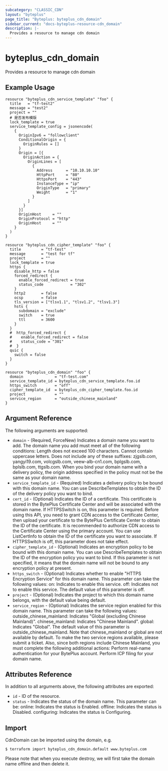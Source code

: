```yaml
---
subcategory: "CLASSIC_CDN"
layout: "byteplus"
page_title: "Byteplus: byteplus_cdn_domain"
sidebar_current: "docs-byteplus-resource-cdn_domain"
description: |-
  Provides a resource to manage cdn domain
---
```

# byteplus_cdn_domain
Provides a resource to manage cdn domain
## Example Usage
```hcl
resource "byteplus_cdn_service_template" "foo" {
  title   = "tf-test2"
  message = "test2"
  project = ""
  # 是否发布模版
  lock_template = true
  service_template_config = jsonencode(
    {
      OriginIpv6 = "followclient"
      ConditionalOrigin = {
        OriginRules = []
      }
      Origin = [{
        OriginAction = {
          OriginLines = [
            {
              Address      = "10.10.10.10"
              HttpPort     = "80"
              HttpsPort    = "443"
              InstanceType = "ip"
              OriginType   = "primary"
              Weight       = "1"
            }
          ]
        }
      }]
      OriginHost     = ""
      OriginProtocol = "http"
      OriginHost     = ""
    }
  )
}

resource "byteplus_cdn_cipher_template" "foo" {
  title         = "tf-test"
  message       = "test for tf"
  project       = ""
  lock_template = true
  https {
    disable_http = false
    forced_redirect {
      enable_forced_redirect = true
      status_code            = "302"
    }
    http2       = false
    ocsp        = false
    tls_version = ["tlsv1.1", "tlsv1.2", "tlsv1.3"]
    hsts {
      subdomain = "exclude"
      switch    = true
      ttl       = 3600
    }
  }
  #  http_forced_redirect {
  #    enable_forced_redirect = false
  #    status_code = "301"
  #  }
  quic {
    switch = false
  }
}

resource "byteplus_cdn_domain" "foo" {
  domain              = "tf-test.com"
  service_template_id = byteplus_cdn_service_template.foo.id
  https_switch        = "off"
  cipher_template_id  = byteplus_cdn_cipher_template.foo.id
  project             = ""
  service_region      = "outside_chinese_mainland"
}
```
## Argument Reference
The following arguments are supported:
* `domain` - (Required, ForceNew) Indicates a domain name you want to add. The domain name you add must meet all of the following conditions: Length does not exceed 100 characters. Cannot contain uppercase letters. Does not include any of these suffixes: zjgslb.com, yangyi19.com, volcgslb.com, veew-alb-cn1.com, bplgslb.com, bplslb.com, ttgslb.com. When you bind your domain name with a delivery policy, the origin address specified in the policy must not be the same as your domain name.
* `service_template_id` - (Required) Indicates a delivery policy to be bound with this domain name. You can use DescribeTemplates to obtain the ID of the delivery policy you want to bind.
* `cert_id` - (Optional) Indicates the ID of a certificate. This certificate is stored in the BytePlus Certificate Center and will be associated with the domain name. If HTTPSSwitch is on, this parameter is required. Before using this API, you need to grant CDN access to the Certificate Center, then upload your certificate to the BytePlus Certificate Center to obtain the ID of the certificate. It is recommended to authorize CDN access to the Certificate Center using the primary account. You can use ListCertInfo to obtain the ID of the certificate you want to associate. If HTTPSSwitch is off, this parameter does not take effect.
* `cipher_template_id` - (Optional) Indicates an encryption policy to be bound with this domain name. You can use DescribeTemplates to obtain the ID of the encryption policy you want to bind. If this parameter is not specified, it means that the domain name will not be bound to any encryption policy at present.
* `https_switch` - (Optional) Indicates whether to enable "HTTPS Encryption Service" for this domain name. This parameter can take the following values: on: Indicates to enable this service. off: Indicates not to enable this service. The default value of this parameter is off.
* `project` - (Optional) Indicates the project to which this domain name belongs, with the default value being default.
* `service_region` - (Optional) Indicates the service region enabled for this domain name. This parameter can take the following values: outside_chinese_mainland: Indicates "Global (excluding Chinese Mainland)". chinese_mainland: Indicates "Chinese Mainland". global: Indicates "Global". The default value of this parameter is outside_chinese_mainland. Note that chinese_mainland or global are not available by default. To make the two service regions available, please submit a ticket. Also, since both regions include Chinese Mainland, you must complete the following additional actions: Perform real-name authentication for your BytePlus account. Perform ICP filing for your domain name.

## Attributes Reference
In addition to all arguments above, the following attributes are exported:
* `id` - ID of the resource.
* `status` - Indicates the status of the domain name. This parameter can be: online: Indicates the status is Enabled. offline: Indicates the status is Disabled. configuring: Indicates the status is Configuring.


## Import
CdnDomain can be imported using the domain, e.g.
```
$ terraform import byteplus_cdn_domain.default www.byteplus.com
```
Please note that when you execute destroy, we will first take the domain name offline and then delete it.


